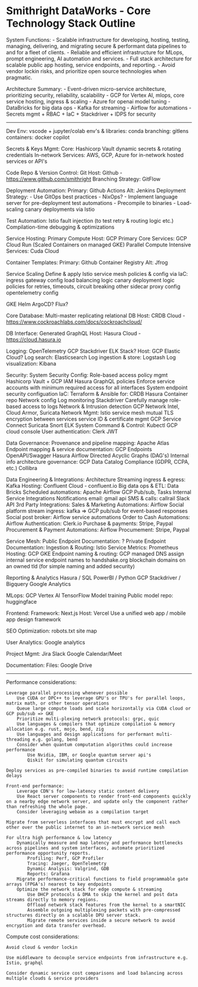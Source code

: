 # Smithright DataWorks - Core Technology Stack Outline

System Functions:
    - Scalable infrastructure for developing, hosting, testing, managing, delivering, and migrating secure & performant data pipelines to and for a fleet of clients.
    - Reliable and efficient infrastructure for MLops, prompt engineering, AI automation and services.
    - Full stack architecture for scalable public app hosting, service endpoints, and reporting.
    - Avoid vendor lockin risks, and prioritize open source technologies when pragmatic.

Architecture Summary:
    - Event-driven micro-service architecture, prioritizing security, reliability, scalability
    - GCP for Vertex AI, mlops, core service hosting, ingress & scaling
        - Azure for openai model tuning
    - DataBricks for big data ops
    - Kafka for streaming
    - Airflow for automations
    - Secrets mgmt + RBAC + IaC + Stackdriver + IDPS for security

---

Dev Env:
    vscode + jupyter/colab
        env's & libraries: conda
        branching: gitlens
        containers: docker
        copilot

Secrets & Keys Mgmt:
    Core: Hashicorp Vault
        dynamic secrets & rotating credentials
    In-network Services: AWS, GCP, Azure for in-network hosted services or API's

Code Repo & Version Control: Git
    Host: Github - https://www.github.com/smithright
    Branching Strategy: GitFlow

Deployment Automation:
    Primary: Github Actions
    Alt: Jenkins
    Deployment Strategy:
        - Use GitOps best practices 
        - NixOps?
        - Implement language server for pre-deployment test automations 
        - Precompile to binaries
        - Load-scaling canary deployments via Istio

Test Automation:
    Istio fault injection (to test retry & routing logic etc.)
    Compilation-time debugging & optimizations


Service Hosting:
    Primary Compute Host: GCP
        Primary Core Services: GCP Cloud Run (Scaled Containers on managed GKE)
    Parallel Compute Intensive Services: Cuda Cloud

Container Templates: 
    Primary: Github Container Registry
    Alt: Jfrog

Service Scaling
    Define & apply Istio service mesh policies & config via IaC:
        ingress gateway config
        load balancing logic
        canary deployment logic
        policies for retries, timeouts, circuit breaking
        other sidecar proxy config
        opentelemetry config


GKE
    Helm
    ArgoCD?
    Flux?

Core Database: Multi-master replicating relational DB
    Host: CRDB Cloud - https://www.cockroachlabs.com/docs/cockroachcloud/

DB Interface: Generated GraphQL
    Host: Hasura Cloud - https://cloud.hasura.io

Logging:
    OpenTelemetry
    GCP Stackdriver
    ELK Stack?
        Host: GCP Elastic Cloud?
        Log search: Elasticsearch
        Log ingestion & store: Logstash
        Log visualization: Kibana

Security:
    System Security Config:
        Role-based access policy mgmt
            Hashicorp Vault + GCP IAM
            Hasura GraphQL policies
            Enforce service accounts with minimum required access for all interfaces
        System endpoint security configuation
            IaC: Terraform & Ansible
                for:
                    CRDB
                    Hasura
                    Container repo
                        Network config
        Log monitoring
            Stackdriver
            Carefully manage role-based access to logs
        Network & Intrusion detection 
            GCP Network Intel, Cloud Armor, Suricata
    Network Mgmt: 
        Istio service mesh
            mutual TLS encryption between services
            service ID & certificate mgmt 
        GCP Service Connect
        Suricata
        Snort
        ELK
    System Command & Control: 
        Kubectl
        GCP cloud console
    User authentication:
        Clerk
        JWT

Data Governance:
    Provenance and pipeline mapping: 
        Apache Atlas
    Endpoint mapping & service documentation: 
        GCP Endpoints
        OpenAPI/Swagger
        Hasura
        Airflow Directed Acyclic Graphs (DAG's)
    Internal info architecture governance: 
        GCP Data Catalog
    Compliance (GDPR, CCPA, etc.)
        Collibra





Data Engineering & Integrations:
    Architecture
        Streaming ingress & egress:
            Kafka
                Hosting: Confluent Cloud - confluent.io
        Big data ops & ETL:
            Data Bricks
        Scheduled automations:
            Apache Airflow
            GCP Pub/sub, Tasks
    Internal Service Integrations
        Notifications
            email: gmail api
            SMS & calls: callrail
            Slack API
    3rd Party Integrations:
        Sales & Marketing Automations: Airflow
            Social platform stream ingress: 
                kafka => GCP pub/sub for event-based responses
            Social post broker: Airflow service automations
        Order to Cash Automations: Airflow
            Authentication: Clerk.io
            Purchase & payments: Stripe, Paypal 
        Procurement & Payment Automations: Airflow
            Procumement: Stripe, Paypal 






Service Mesh:
    Public Endpoint Documentation: ?
    Private Endpoint Documentation: 
    Ingestion & Routing: Istio
        Service Metrics: Prometheus
    Hosting: GCP GKE
    Endpoint naming & routing:
        GCP managed DNS
        assign internal service endpoint names to handshake.org blockchain domains on an owned tld (for simple naming and added security)

Reporting & Analytics
    Hasura / SQL
    PowerBI / Python
    GCP Stackdriver / Bigquery
    Google Analytics

MLops:
    GCP Vertex AI
        TensorFlow
        Model training
    Public model repo: huggingface

Frontend:
    Framework: Next.js
    Host: Vercel
    Use a unified web app / mobile app design framework

SEO Optimization:
    robots.txt
    site map

User Analytics:
    Google analytics

Project Mgmt:
    Jira
    Slack
    Google Calendar/Meet

Documentation:
    Files: Google Drive

---

Performance considerations:

    Leverage parallel processing whenever possible
        Use CUDA or DPC++ to leverage GPU's or TPU's for parallel loops, matrix math, or other tensor operations 
        Queue large compute loads and scale horizontally via CUDA cloud or GCP pub/sub => GKE
        Prioritize multi-plexing network protocols: grpc, quic
        Use languages & compilers that optimize compilation & memory allocation e.g. rust, mojo, bend, zig
        Use languages and design applications for performant multi-threading e.g. golang, bend
        Consider when quantum computation algorithms could increase performance
            Use Nvidia, IBM, or Google quantum server api's
            Qiskit for simulating quantum circuits

    Deploy services as pre-compiled binaries to avoid runtime compilation delays

    Front-end performance:
        Leverage CDN's for low-latency static content delivery
        Use React server components to render front-end components quickly on a nearby edge network server, and update only the component rather than refreshing the whole page.
        Consider leveraging webasm as a compilation target

    Migrate from serverless interfaces that must encrypt and call each other over the public internet to an in-network service mesh 

    For ultra high performance & low latency
        Dynamically measure and map latency and performance bottlenecks across pipelines and system interfaces, automate prioritized performance opportunity reports.
            Profiling: Perf, GCP Profiler
            Tracing: Jaeger, OpenTelemetry
            Dynamic Analysis: Valgrind, GDB
            Reports: Grafana
        Migrate performance-critical functions to field programmable gate arrays (FPGA's) nearest to key endpoints
        Optimize the network stack for edge compute & streaming
            Use DHCP protocols & DMA to skip the kernel and post data streams directly to memory regions.
            Offload network stack features from the kernel to a smartNIC
            Assemble outgoing multiplexing packets with pre-compressed structures directly on a scalable DPU server stack.
            Migrate remote services inside a secure network to avoid encryption and data transfer overhead.

Compute cost considerations:

    Avoid cloud & vendor lockin

    Use middleware to decouple service endpoints from infrastructure e.g. Istio, graphql

    Consider dynamic service cost comparisons and load balancing across multiple clouds & service providers